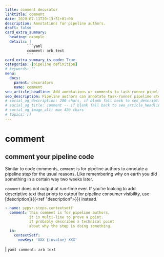 ```yaml
---
title: comment decorator
linktitle: comment
date: 2020-07-11T20:13:51+01:00
description: Annotations for pipeline authors.
draft: false
card_extra_summary:
  heading: example
  details: |
          ```yaml
          comment: arb text
          ```
card_extra_summary_is_code: True
categories: [pipeline definition]
# keywords: ""
menu:
  docs:
    parent: decorators
    name: comment
seo_article_headline: Add annotations or comments to task-runner pipeline steps.
seo_description: Pipeline authors can annotate task-runner pipeline steps with comments. These do not print to the output at runtime.
# social_og_description: 200 chars, if blank fall back to seo_description then description
# social_og_title: comment -- if blank fall back to seo_article_headline > .Title. Max 70 chars
# social_og_image_alt: max 420 chars
# topics: []
---
```

# comment
## comment your pipeline code
Similar to code comments, `comment` is for pipeline authors to annotate a 
pipeline step for the usual reasons. Like remembering why on earth you did
something in a certain way two weeks later.

`comment` does not output at run-time ever. If you're looking to add descriptive
text that prints to output for pipeline consumer visibility, use 
[description]({{<ref "description">}}) instead.

```yaml
- name: pypyr.steps.contextsetf
  comment: this comment is for pipeline authors.
           it is multi-line to prove a point.
           it probably describes a technical point
           about why the step is doing something.
  in:
    contextSetf:
      newKey: 'XXX {invalue} XXX'
```

 |
          ```yaml
          comment: arb text
          ```